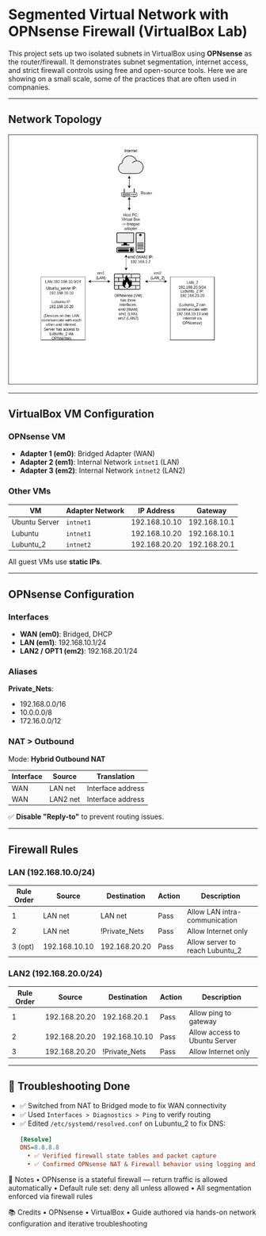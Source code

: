 #  Segmented Virtual Network with OPNsense Firewall (VirtualBox Lab)

This project sets up two isolated subnets in VirtualBox using **OPNsense** as the router/firewall. It demonstrates subnet segmentation, internet access, and strict firewall controls using free and open-source tools. Here we are showing on a small scale, some of the practices that are often used in compnanies.

---

##  Network Topology

![Screenshot](https://github.com/SudoTraceRoute/Network_Lab_Projects/blob/main/3.%20Segmented%20Virtual%20Network%20with%20OPNsense%20Firewall%20(VirtualBox%20Lab)/Network_topology.png)



---

##  VirtualBox VM Configuration

###  OPNsense VM

- **Adapter 1 (em0)**: Bridged Adapter (WAN)
- **Adapter 2 (em1)**: Internal Network `intnet1` (LAN)
- **Adapter 3 (em2)**: Internal Network `intnet2` (LAN2)

###  Other VMs

| VM           | Adapter Network | IP Address      | Gateway         |
|--------------|------------------|------------------|------------------|
| Ubuntu Server| `intnet1`       | 192.168.10.10    | 192.168.10.1     |
| Lubuntu      | `intnet1`       | 192.168.10.20    | 192.168.10.1     |
| Lubuntu_2    | `intnet2`       | 192.168.20.20    | 192.168.20.1     |

All guest VMs use **static IPs**.

---

##  OPNsense Configuration

### Interfaces

- **WAN (em0)**: Bridged, DHCP
- **LAN (em1)**: 192.168.10.1/24
- **LAN2 / OPT1 (em2)**: 192.168.20.1/24

### Aliases

**Private_Nets**:
- 192.168.0.0/16
- 10.0.0.0/8
- 172.16.0.0/12

### NAT > Outbound

Mode: **Hybrid Outbound NAT**

| Interface | Source           | Translation        |
|-----------|------------------|---------------------|
| WAN       | LAN net          | Interface address   |
| WAN       | LAN2 net         | Interface address   |

✅ **Disable "Reply-to"** to prevent routing issues.

---

##  Firewall Rules

### LAN (192.168.10.0/24)

| Rule Order | Source          | Destination        | Action | Description                    |
|------------|------------------|---------------------|--------|--------------------------------|
| 1          | LAN net         | LAN net            | Pass   | Allow LAN intra-communication |
| 2          | LAN net         | !Private_Nets      | Pass   | Allow Internet only           |
| 3 (opt)    | 192.168.10.10   | 192.168.20.20      | Pass   | Allow server to reach Lubuntu_2 |

### LAN2 (192.168.20.0/24)

| Rule Order | Source          | Destination        | Action | Description                    |
|------------|------------------|---------------------|--------|--------------------------------|
| 1          | 192.168.20.20   | 192.168.20.1       | Pass   | Allow ping to gateway          |
| 2          | 192.168.20.20   | 192.168.10.10      | Pass   | Allow access to Ubuntu Server  |
| 3          | 192.168.20.20   | !Private_Nets      | Pass   | Allow Internet only            |

---

## 🧪 Troubleshooting Done

- ✅ Switched from NAT to Bridged mode to fix WAN connectivity
- ✅ Used `Interfaces > Diagnostics > Ping` to verify routing
- ✅ Edited `/etc/systemd/resolved.conf` on Lubuntu_2 to fix DNS:
  ```ini
  [Resolve]
  DNS=8.8.8.8
    • ✅ Verified firewall state tables and packet capture
    • ✅ Confirmed OPNsense NAT & Firewall behavior using logging and Live View


📌 Notes
    • OPNsense is a stateful firewall — return traffic is allowed automatically
    • Default rule set: deny all unless allowed
    • All segmentation enforced via firewall rules

📚 Credits
    • OPNsense
    • VirtualBox
    • Guide authored via hands-on network configuration and iterative troubleshooting
